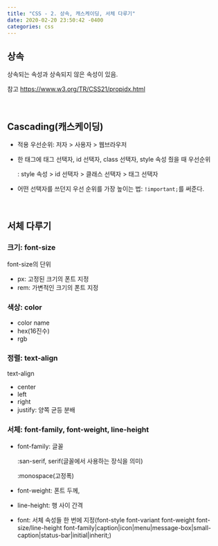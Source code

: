 ```yaml
---
title: "CSS - 2. 상속, 캐스케이딩, 서체 다루기"
date: 2020-02-20 23:50:42 -0400
categories: css
---
```


## 상속

상속되는 속성과 상속되지 않은 속성이 있음.

참고 https://www.w3.org/TR/CSS21/propidx.html

</br>

## Cascading(캐스케이딩)

* 적용 우선순위: 저자 > 사용자 > 웹브라우저

* 한 태그에 태그 선택자, id 선택자, class 선택자, style 속성 줬을 때 우선순위

    : style 속성 > id 선택자 > 클래스 선택자 > 태그 선택자

* 어떤 선택자를 쓰던지 우선 순위를 가장 높이는 법: `!important;`를 써준다.

</br>

## 서체 다루기

### 크기: font-size

font-size의 단위
 - px: 고정된 크기의 폰트 지정
 - rem: 가변적인 크기의 폰트 지정

### 색상: color

- color name
- hex(16진수)
- rgb

### 정렬: text-align

text-align
- center
- left
- right
- justify: 양쪽 균등 분배

### 서체: font-family, font-weight, line-height

- font-family: 글꼴
  
  :san-serif, serif(글꼴에서 사용하는 장식을 의미)

  :monospace(고정폭)

- font-weight: 폰트 두께,
- line-height: 행 사이 간격
- font: 서체 속성들 한 번에 지정(font-style font-variant font-weight font-size/line-height font-family|caption|icon|menu|message-box|small-caption|status-bar|initial|inherit;)
